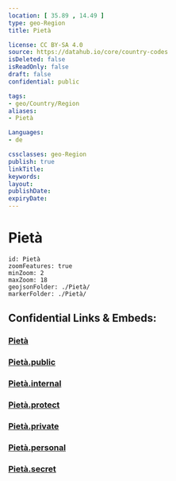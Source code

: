 ```yaml
---
location: [ 35.89 , 14.49 ] 
type: geo-Region
title: Pietà

license: CC BY-SA 4.0
source: https://datahub.io/core/country-codes
isDeleted: false
isReadOnly: false
draft: false
confidential: public

tags:
- geo/Country/Region
aliases:
- Pietà

Languages:
- de

cssclasses: geo-Region
publish: true
linkTitle: 
keywords: 
layout: 
publishDate: 
expiryDate: 
---
```


# Pietà

```leaflet
id: Pietà
zoomFeatures: true 
minZoom: 2 
maxZoom: 18
geojsonFolder: ./Pietà/
markerFolder: ./Pietà/
```


## Confidential Links & Embeds: 

### [Pietà](/_Standards/Earth/Continent/Europe/Europe~South/Malta/Cities~Malta/Pietà.md) 

### [Pietà.public](/_public/Earth/Continent/Europe/Europe~South/Malta/Cities~Malta/Pietà.public.md) 

### [Pietà.internal](/_internal/Earth/Continent/Europe/Europe~South/Malta/Cities~Malta/Pietà.internal.md) 

### [Pietà.protect](/_protect/Earth/Continent/Europe/Europe~South/Malta/Cities~Malta/Pietà.protect.md) 

### [Pietà.private](/_private/Earth/Continent/Europe/Europe~South/Malta/Cities~Malta/Pietà.private.md) 

### [Pietà.personal](/_personal/Earth/Continent/Europe/Europe~South/Malta/Cities~Malta/Pietà.personal.md) 

### [Pietà.secret](/_secret/Earth/Continent/Europe/Europe~South/Malta/Cities~Malta/Pietà.secret.md)


